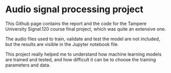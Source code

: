 # Audio signal processing project

This Github page contains the report and the code for the Tampere University Signal.120 course final project, which was quite an extensive one.

The audio files used to train, validate and test the model are not included, but the results are visible in the Jupyter notebook file.

This project really helped me to understand how machine learning models are trained and tested, and how difficult it can be to choose the training parameters and data.
